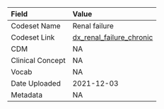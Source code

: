 |Field            |Value                    |
|:----------------|:------------------------|
|Codeset Name     |Renal failure            |
|Codeset Link     |[dx_renal_failure_chronic](https://github.com/PEDSnet/Variable-Dictionary/blob/main/condition/dx_renal_failure_chronic.csv)|
|CDM              |NA                       |
|Clinical Concept |NA                       |
|Vocab            |NA                       |
|Date Uploaded    |2021-12-03               |
|Metadata         |NA                       |
